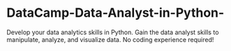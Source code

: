# DataCamp-Data-Analyst-in-Python-
Develop your data analytics skills in Python. Gain the data analyst skills to manipulate, analyze, and visualize data. No coding experience required!

